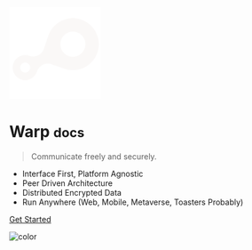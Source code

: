 <!-- _coverpage.md -->

![logo](_media/warp.png)

# Warp <small>docs</small>

> Communicate freely and securely.

- Interface First, Platform Agnostic
- Peer Driven Architecture
- Distributed Encrypted Data
- Run Anywhere (Web, Mobile, Metaverse, Toasters Probably)

[Get Started](#Warp)


<!-- background color -->

![color](#000000)